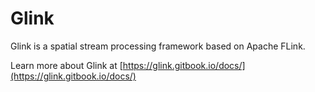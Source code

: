 # Glink

Glink is a spatial stream processing framework based on Apache FLink.

Learn more about Glink at [https://glink.gitbook.io/docs/](https://glink.gitbook.io/docs/)